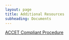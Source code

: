 ```yaml
---
layout: page
title: Additional Resources
subheading: Documents
---
```


<section class="content">
    <a href="/additional_resources/documents/ACCET%20Compliant%20Procedure)">ACCET Compliant Procedure</a>
</section>

